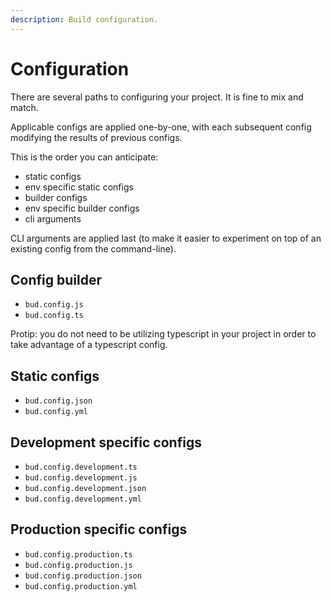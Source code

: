 ```yaml
---
description: Build configuration.
---
```


# Configuration

There are several paths to configuring your project. It is fine to mix and match.

Applicable configs are applied one-by-one, with each subsequent config modifying the results of previous configs.

This is the order you can anticipate:

- static configs
- env specific static configs
- builder configs
- env specific builder configs
- cli arguments

CLI arguments are applied last (to make it easier to experiment on top of an existing config from the command-line).

## Config builder

- `bud.config.js`
- `bud.config.ts`

Protip: you do not need to be utilizing typescript in your project in order to take advantage of a typescript config.

## Static configs

- `bud.config.json`
- `bud.config.yml`

## Development specific configs

- `bud.config.development.ts`
- `bud.config.development.js`
- `bud.config.development.json`
- `bud.config.development.yml`

## Production specific configs

- `bud.config.production.ts`
- `bud.config.production.js`
- `bud.config.production.json`
- `bud.config.production.yml`
